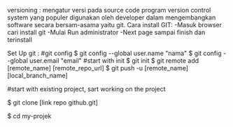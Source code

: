 versioning : mengatur versi pada source code program 
version control system yang populer digunakan oleh developer dalam mengembangkan software secara bersam-asama yaitu git. Cara install GIT: -Masuk browser cari install git -Mulai Run administrator -Next page sampai finish dan terinstall

Set Up git : 
#git config
$ git config --global user.name "nama" 
$ git config --global user.email "email" #start with init 
$ git init $ git remote add [remote_name] [remote_repo_url] 
$ git push -u [remote_name] [local_branch_name] 

#start with existing project, sart working on the project 

$ git clone [link repo github.git] 

$ cd my-projek
